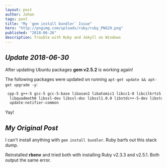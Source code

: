 ```yaml
---
layout: post
author: Johan
tags: post
title: "My `gem install bundler` Issue"
hero: "http://pngimg.com/uploads/ruby/ruby_PNG29.png"
published: "2018-06-26"
description: Trouble with Ruby and Jekyll on Windows
---
```


## *Update 2018-06-30*

After updating Ubuntu packages **gem v2.5.2** is working again!

The following packages were updated on running ``apt-get update && apt-get upgrade -y``:

```bash
 cpp-5 g++-5 gcc-5 gcc-5-base libasan2 libatomic1 libcc1-0 libcilkrts5 libgcc-5-dev libgomp1 libitm1 liblsan0 libmpx0
  libquadmath0 libssl-dev libssl-doc libssl1.0.0 libstdc++-5-dev libstdc++6 libtsan0 libubsan0 openssl
  update-notifier-common
```

Yay!

## *My Original Post*

I can't install anything with ``gem install bundler``. Ruby barfs out this stack dump.

Reinstalled **rbenv** and tried both with installing Ruby v2.3.3 and v2.5.1. Both output the same error.



















































